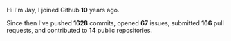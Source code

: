 Hi I'm Jay, I joined Github **10** years ago.

Since then I've pushed **1628** commits, opened **67** issues, submitted **166** pull requests, and contributed to **14** public repositories.
